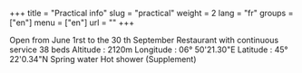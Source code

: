 +++
title = "Practical info"
slug = "practical"
weight = 2
lang = "fr"
groups = ["en"]
menu = ["en"]
url = ""
+++


Open from June 1rst to the 30 th September
Restaurant with continuous service
38 beds
Altitude : 2120m
Longitude : 06° 50'21.30"E
Latitude : 45° 22'0.34"N
Spring water
Hot shower (Supplement)
